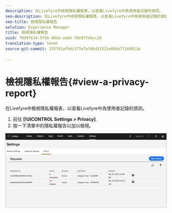 ```yaml
---
description: 在Livefyre中檢視隱私權報表，以查看Livefyre中為使用者記錄的資訊。
seo-description: 在Livefyre中檢視隱私權報表，以查看Livefyre中為使用者記錄的資訊。
seo-title: 檢視隱私權報告
solution: Experience Manager
title: 檢視隱私權報告
uuid: 70d9f614-5f5b-40da-ada6-78e9ffebcc28
translation-type: tm+mt
source-git-commit: 155791af94c277e7afdbd51521e00da77169911e

---
```



# 檢視隱私權報告{#view-a-privacy-report}

在Livefyre中檢視隱私權報表，以查看Livefyre中為使用者記錄的資訊。

1. 前往 **[!UICONTROL Settings > Privacy]**.
1. 按一下清單中的隱私權報告以加以檢視。

![](assets/privacypage5.png)

